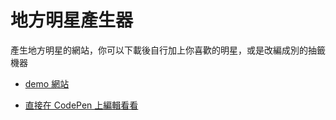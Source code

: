 # 地方明星產生器

產生地方明星的網站，你可以下載後自行加上你喜歡的明星，或是改編成別的抽籤機器

* [demo 網站](https://hsueh-jen.github.io/star-maker/)

* [直接在 CodePen 上編輯看看](https://codepen.io/Hsueh-Jen/pen/LdPGLp)
